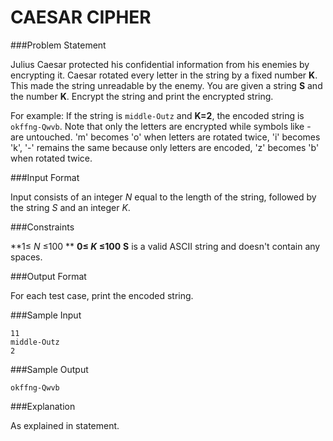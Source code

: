 CAESAR CIPHER
==============

###Problem Statement

Julius Caesar protected his confidential information from his enemies by encrypting it. Caesar rotated every letter in the string by a fixed number **K**. This made the string unreadable by the enemy. You are given a string **S** and the number **K**. Encrypt the string and print the encrypted string.

For example: 
If the string is ```middle-Outz``` and **K=2**, the encoded string is ```okffng-Qwvb```. Note that only the letters are encrypted while symbols like - are untouched. 
'm' becomes 'o' when letters are rotated twice, 
'i' becomes 'k', 
'-' remains the same because only letters are encoded, 
'z' becomes 'b' when rotated twice.

###Input Format

Input consists of an integer *N* equal to the length of the string, followed by the string *S* and an integer *K*.

###Constraints 

**1≤ *N* ≤100 **
**0≤ *K* ≤100** 
**S** is a valid ASCII string and doesn't contain any spaces.

###Output Format

For each test case, print the encoded string.

###Sample Input
```
11
middle-Outz
2
```
###Sample Output
```
okffng-Qwvb
```
###Explanation

As explained in statement.

